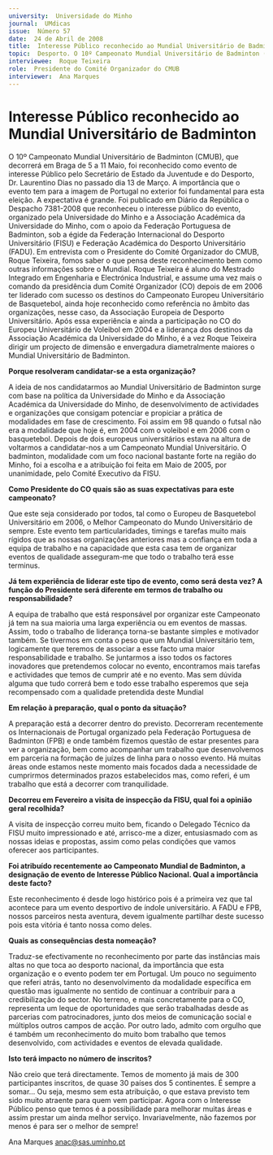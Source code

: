 ```yaml
---
university:  Universidade do Minho
journal:  UMdicas
issue:  Número 57
date:  24 de Abril de 2008
title:  Interesse Público reconhecido ao Mundial Universitário de Badminton 
topic:  Desporto. O 10º Campeonato Mundial Universitário de Badminton (CMUB)
interviewee:  Roque Teixeira
role:  Presidente do Comité Organizador do CMUB
interviewer:  Ana Marques
--- 
```


# Interesse Público reconhecido ao Mundial Universitário de Badminton 

O 10º Campeonato Mundial Universitário de Badminton (CMUB), que decorrerá em Braga de 5 a 11 Maio, foi reconhecido como evento de interesse Público pelo Secretário de Estado da Juventude e do Desporto, Dr. Laurentino Dias no passado dia 13 de Março. A importância que o evento tem para a imagem de Portugal no exterior foi fundamental para esta eleição. A expectativa é grande.
Foi publicado em Diário da República o Despacho 7381-2008 que reconheceu o interesse público do evento, organizado pela Universidade do Minho e a Associação Académica da Universidade do Minho, com o apoio da Federação Portuguesa de Badminton, sob a égide da Federação Internacional do Desporto Universitário (FISU) e Federação Académica do Desporto Universitário (FADU).
Em entrevista com o Presidente do Comité Organizador do CMUB, Roque Teixeira, fomos saber o que pensa deste reconhecimento bem como outras informações sobre o Mundial.
Roque Teixeira é aluno do Mestrado Integrado em Engenharia e Electrónica Industrial, e assume uma vez mais o comando da presidência dum Comité Organizador (CO) depois de em 2006 ter liderado com sucesso os destinos do Campeonato Europeu Universitário de Basquetebol, ainda hoje reconhecido como referência no âmbito das organizações, nesse caso, da Associação Europeia de Desporto Universitário.
Após essa experiência e ainda a participação no CO do Europeu Universitário de Voleibol em 2004 e a liderança dos destinos da Associação Académica da Universidade do Minho, é a vez Roque Teixeira dirigir um projecto de dimensão e envergadura diametralmente maiores o Mundial Universitário de Badminton.
 

**Porque resolveram candidatar-se a esta organização?**

A ideia de nos candidatarmos ao Mundial Universitário de Badminton surge com base na política da Universidade do Minho e da Associação Académica da Universidade do Minho, de desenvolvimento de actividades e organizações que consigam potenciar e propiciar a prática de modalidades em fase de crescimento.
Foi assim em 98 quando o futsal não era a modalidade que hoje é, em 2004 com o voleibol e em 2006 com o basquetebol.
Depois de dois europeus universitários estava na altura de voltarmos a candidatar-nos a um Campeonato Mundial Universitário. O badminton, modalidade com um foco nacional bastante forte na região do Minho, foi a escolha e a atribuição foi feita em Maio de 2005, por unanimidade, pelo Comité Executivo da FISU.
 

**Como Presidente do CO quais são as suas expectativas para este campeonato?**

Que este seja considerado por todos, tal como o Europeu de Basquetebol Universitário em 2006, o Melhor Campeonato do Mundo Universitário de sempre.
Este evento tem particularidades, timings e tarefas muito mais rígidos que as nossas organizações anteriores mas a confiança em toda a equipa de trabalho e na capacidade que esta casa tem de organizar eventos de qualidade asseguram-me que todo o trabalho terá esse terminus.
 

**Já tem experiência de liderar este tipo de evento, como será desta vez? A função do Presidente será diferente em termos de trabalho ou responsabilidade?**

A equipa de trabalho que está responsável por organizar este Campeonato já tem na sua maioria uma larga experiência ou em eventos de massas. Assim, todo o trabalho de liderança torna-se bastante simples e motivador também.
Se tivermos em conta o peso que um Mundial Universitário tem, logicamente que teremos de associar a esse facto uma maior responsabilidade e trabalho. Se juntarmos a isso todos os factores inovadores que pretendemos colocar no evento, encontramos mais tarefas e actividades que temos de cumprir até e no evento. Mas sem dúvida alguma que tudo correrá bem e todo esse trabalho esperemos que seja recompensado com a qualidade pretendida deste Mundial   

**Em relação à preparação, qual o ponto da situação?**

A preparação está a decorrer dentro do previsto. Decorreram recentemente os Internacionais de Portugal organizado pela Federação Portuguesa de Badminton (FPB) e onde também fizemos questão de estar presentes para ver a organização, bem como acompanhar um trabalho que desenvolvemos em parceria na formação de juízes de linha para o nosso evento. Há muitas áreas onde estamos neste momento mais focados dada a necessidade de cumprirmos determinados prazos estabelecidos mas, como referi, é um trabalho que está a decorrer com tranquilidade.
 

**Decorreu em Fevereiro a visita de inspecção da FISU, qual foi a opinião geral recolhida?**

A visita de inspecção correu muito bem, ficando o Delegado Técnico da FISU muito impressionado e até, arrisco-me a dizer, entusiasmado com as nossas ideias e propostas, assim como pelas condições que vamos oferecer aos participantes.
 

**Foi atribuído recentemente ao Campeonato Mundial de Badminton, a designação de evento de Interesse Público Nacional. Qual a importância deste facto?**

Este reconhecimento é desde logo histórico pois é a primeira vez que tal acontece para um evento desportivo de índole universitário. A FADU e FPB, nossos parceiros nesta aventura, devem igualmente partilhar deste sucesso pois esta vitória é tanto nossa como deles.
 

**Quais as consequências desta nomeação?**

Traduz-se efectivamente no reconhecimento por parte das instâncias mais altas no que toca ao desporto nacional, da importância que esta organização e o evento podem ter em Portugal. Um pouco no seguimento que referi atrás, tanto no desenvolvimento da modalidade específica em questão mas igualmente no sentido de continuar a contribuir para a credibilização do sector.
No terreno, e mais concretamente para o CO, representa um leque de oportunidades que serão trabalhadas desde as parcerias com patrocinadores, junto dos meios de comunicação social e múltiplos outros campos de acção.
Por outro lado, admito com orgulho que é também um reconhecimento do muito bom trabalho que temos desenvolvido, com actividades e eventos de elevada qualidade.
 

**Isto terá impacto no número de inscritos?**

Não creio que terá directamente. Temos de momento já mais de 300 participantes inscritos, de quase 30 países dos 5 continentes. É sempre a somar… Ou seja, mesmo sem esta atribuição, o que estava previsto tem sido muito atraente para quem vem participar. Agora com o Interesse Público penso que temos é a possibilidade para melhorar muitas áreas e assim prestar um ainda melhor serviço.
Invariavelmente, não fazemos por menos é para ser o melhor de sempre!


Ana Marques anac@sas.uminho.pt

